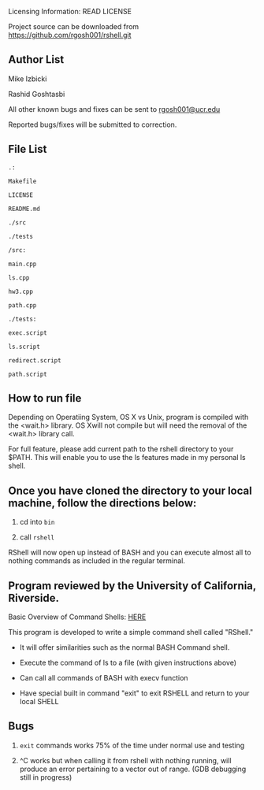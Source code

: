 Licensing Information: READ LICENSE

Project source can be downloaded from https://github.com/rgosh001/rshell.git

Author List
-----------
Mike Izbicki

Rashid Goshtasbi

All other known bugs and fixes can be sent to rgosh001@ucr.edu

Reported bugs/fixes will be submitted to correction.

File List
---------
```
.:

Makefile

LICENSE

README.md

./src

./tests
```
```
/src:

main.cpp

ls.cpp

hw3.cpp

path.cpp
```
```
./tests:

exec.script

ls.script

redirect.script

path.script
```

How to run file
---------------
Depending on Operatiing System, OS X vs Unix, program is compiled with the <wait.h> library. OS Xwill not compile but will need the removal of the <wait.h> library call. 

For full feature, please add current path to the rshell directory to your $PATH. This will enable you to use the ls features made in my personal ls shell.

Once you have cloned the directory to your local machine, follow the directions below:
--------------------------------------------------------------------------------------
1. cd into `bin`

2. call `rshell`

RShell will now open up instead of BASH and you can execute almost all to nothing commands as included in the regular terminal.


Program reviewed by the University of California, Riverside.
------------------------------------------------------------
Basic Overview of Command Shells: [HERE](http://linuxgazette.net/111/ramankutty.html)

This program is developed to write a simple command shell called "RShell."

- It will offer similarities such as the normal BASH Command shell.

- Execute the command of ls to a file (with given instructions above)

- Can call all commands of BASH with execv function

- Have special built in command "exit" to exit RSHELL and return to your local SHELL


Bugs
---
1. `exit` commands works 75% of the time under normal use and testing

2. ^C works but when calling it from rshell with nothing running, will produce an error pertaining to a vector out of range. (GDB debugging still in progress)

